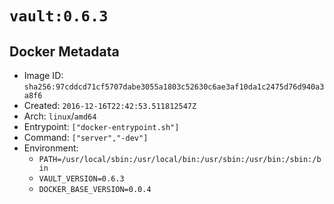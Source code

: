 # `vault:0.6.3`

## Docker Metadata

- Image ID: `sha256:97cddcd71cf5707dabe3055a1803c52630c6ae3af10da1c2475d76d940a3a8f6`
- Created: `2016-12-16T22:42:53.511812547Z`
- Arch: `linux`/`amd64`
- Entrypoint: `["docker-entrypoint.sh"]`
- Command: `["server","-dev"]`
- Environment:
  - `PATH=/usr/local/sbin:/usr/local/bin:/usr/sbin:/usr/bin:/sbin:/bin`
  - `VAULT_VERSION=0.6.3`
  - `DOCKER_BASE_VERSION=0.0.4`
